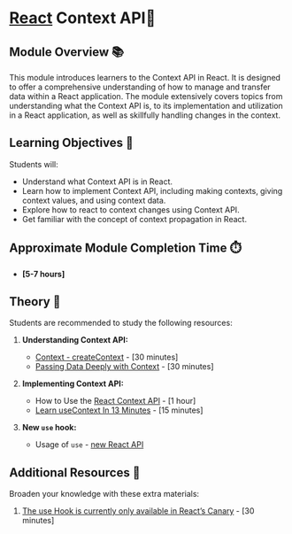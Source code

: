# [React](https://github.com/rolling-scopes-school/tasks/tree/master/react) Context API🌟

## Module Overview 📚

This module introduces learners to the Context API in React. It is designed to offer a comprehensive understanding of
how to manage and transfer data within a React application. The module extensively covers topics from understanding what
the Context API is, to its implementation and utilization in a React application, as well as skillfully handling changes
in the context.

## Learning Objectives 🎯

Students will:

- Understand what Context API is in React.
- Learn how to implement Context API, including making contexts, giving context values, and using context data.
- Explore how to react to context changes using Context API.
- Get familiar with the concept of context propagation in React.

## Approximate Module Completion Time ⏱️

- **[5-7 hours]**

## Theory 📖

Students are recommended to study the following resources:

1. **Understanding Context API:**
   - [Context - createContext](https://react.dev/reference/react/createContext) - [30 minutes]
   - [Passing Data Deeply with Context](https://react.dev/learn/passing-data-deeply-with-context) - [30 minutes]

2. **Implementing Context API:**
   - How to Use the [React Context API](https://www.freecodecamp.org/news/context-api-in-react/) - [1 hour]
   - [Learn useContext In 13 Minutes](https://www.youtube.com/watch?v=5LrDIWkK_Bc) - [15 minutes]

3. **New `use` hook:**
   - Usage of `use` - [new React API](https://react.dev/reference/react/use)

## Additional Resources 📘

Broaden your knowledge with these extra materials:

1. [The use Hook is currently only available in React’s Canary](https://react.dev/reference/react/use) - [30 minutes]
